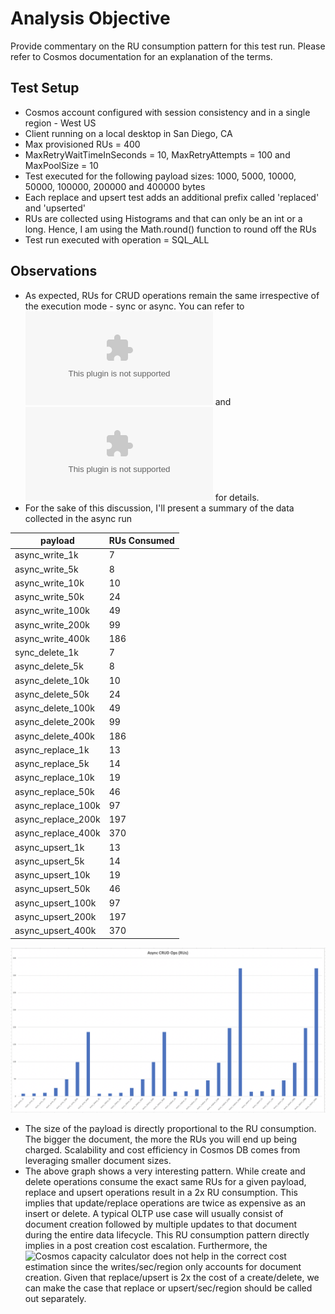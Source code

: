 # Analysis Objective
Provide commentary on the RU consumption pattern for this test run. Please refer to Cosmos documentation for an explanation of the terms.

## Test Setup
- Cosmos account configured with session consistency and in a single region - West US
- Client running on a local desktop in San Diego, CA
- Max provisioned RUs = 400
- MaxRetryWaitTimeInSeconds = 10, MaxRetryAttempts = 100 and MaxPoolSize = 10
- Test executed for the following payload sizes: 1000, 5000, 10000, 50000, 100000, 200000 and 400000 bytes
- Each replace and upsert test adds an additional prefix called 'replaced' and 'upserted'
- RUs are collected using Histograms and that can only be an int or a long. Hence, I am using the Math.round() function to round off the RUs
- Test run executed with operation = SQL_ALL 

## Observations
- As expected, RUs for CRUD operations remain the same irrespective of the execution mode - sync or async. You can refer to ![sync CRUD operation stats](Sync%20CRUD%20ops.xlsx) and ![async CRUD operation stats](Async%20CRUD%20Ops.xlsx) for details.
- For the sake of this discussion, I'll present a summary of the data collected in the async run

| payload | RUs Consumed |
| --- | --- |
| async_write_1k | 7 |
| async_write_5k |	8 |
| async_write_10k |	10 |
| async_write_50k |	24 |
| async_write_100k | 49 |
| async_write_200k | 99 |
| async_write_400k | 186 |
| sync_delete_1k | 7 |
| async_delete_5k | 8 |
| async_delete_10k | 10 |
| async_delete_50k | 24 |
| async_delete_100k | 49 |
| async_delete_200k | 99 |
| async_delete_400k | 186 |
| async_replace_1k | 13 |
| async_replace_5k | 14 |
| async_replace_10k | 19 |
| async_replace_50k | 46 |
| async_replace_100k | 97 |
| async_replace_200k | 197 |
| async_replace_400k | 370 |
| async_upsert_1k | 13 |
| async_upsert_5k | 14 |
| async_upsert_10k | 19 |
| async_upsert_50k | 46 |
| async_upsert_100k | 97 |
| async_upsert_200k	| 197 |
| async_upsert_400k | 370 |

![CRUD operations RU consumption](Async%20CRUD%20op%20RUs.png)

- The size of the payload is directly proportional to the RU consumption. The bigger the document, the more the RUs you will end up being charged. Scalability and cost efficiency in Cosmos DB comes from leveraging smaller document sizes. 
- The above graph shows a very interesting pattern. While create and delete operations consume the exact same RUs for a given payload, replace and upsert operations result in a 2x RU consumption. This implies that update/replace operations are twice as expensive as an insert or delete. A typical OLTP use case will usually consist of document creation followed by multiple updates to that document during the entire data lifecycle. This RU consumption pattern directly implies in a post creation cost escalation.
Furthermore, the ![Cosmos capacity calculator](https://cosmos.azure.com/capacitycalculator/) does not help in the correct cost estimation since the writes/sec/region only accounts for document creation. Given that replace/upsert is 2x the cost of a create/delete, we can make the case that replace or upsert/sec/region should be called out separately.

 
        



     




